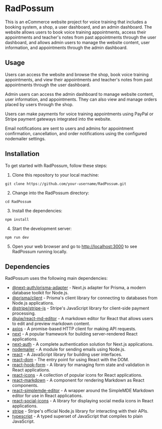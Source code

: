 # RadPossum

This is an eCommerce website project for voice training that includes a booking system, a shop, a user dashboard, and an admin dashboard. The website allows users to book voice training appointments, access their appointments and teacher's notes from past appointments through the user dashboard, and allows admin users to manage the website content, user information, and appointments through the admin dashboard.

## Usage

Users can access the website and browse the shop, book voice training appointments, and view their appointments and teacher's notes from past appointments through the user dashboard.

Admin users can access the admin dashboard to manage website content, user information, and appointments. They can also view and manage orders placed by users through the shop.

Users can make payments for voice training appointments using PayPal or Stripe payment gateways integrated into the website.

Email notifications are sent to users and admins for appointment confirmation, cancellation, and order notifications using the configured nodemailer settings.

## Installation

To get started with RadPossum, follow these steps:

1. Clone this repository to your local machine:

```
git clone https://github.com/your-username/RadPossum.git
```

2. Change into the RadPossum directory:

```
cd RadPossum
```

3. Install the dependencies:

```
npm install
```

4. Start the development server:

```
npm run dev
```

5. Open your web browser and go to [http://localhost:3000](http://localhost:3000) to see RadPossum running locally.

## Dependencies

RadPossum uses the following main dependencies:

- [@next-auth/prisma-adapter](https://www.npmjs.com/package/@next-auth/prisma-adapter) - Next.js adapter for Prisma, a modern database toolkit for Node.js.
- [@prisma/client](https://www.npmjs.com/package/@prisma/client) - Prisma's client library for connecting to databases from Node.js applications.
- [@stripe/stripe-js](https://www.npmjs.com/package/@stripe/stripe-js) - Stripe's JavaScript library for client-side payment processing.
- [@uiw/react-md-editor](https://www.npmjs.com/package/@uiw/react-md-editor) - A markdown editor for React that allows users to edit and preview markdown content.
- [axios](https://www.npmjs.com/package/axios) - A promise-based HTTP client for making API requests.
- [next](https://www.npmjs.com/package/next) - A popular framework for building server-rendered React applications.
- [next-auth](https://www.npmjs.com/package/next-auth) - A complete authentication solution for Next.js applications.
- [nodemailer](https://www.npmjs.com/package/nodemailer) - A module for sending emails using Node.js.
- [react](https://www.npmjs.com/package/react) - A JavaScript library for building user interfaces.
- [react-dom](https://www.npmjs.com/package/react-dom) - The entry point for using React with the DOM.
- [react-hook-form](https://www.npmjs.com/package/react-hook-form) - A library for managing form state and validation in React applications.
- [react-icons](https://www.npmjs.com/package/react-icons) - A collection of popular icons for React applications.
- [react-markdown](https://www.npmjs.com/package/react-markdown) - A component for rendering Markdown as React components.
- [react-simplemde-editor](https://www.npmjs.com/package/react-simplemde-editor) - A wrapper around the SimpleMDE Markdown editor for use in React applications.
- [react-social-icons](https://www.npmjs.com/package/react-social-icons) - A library for displaying social media icons in React applications.
- [stripe](https://www.npmjs.com/package/stripe) - Stripe's official Node.js library for interacting with their APIs.
- [typescript](https://www.npmjs.com/package/typescript) - A typed superset of JavaScript that compiles to plain JavaScript.
